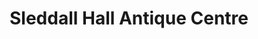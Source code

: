 ---
title: "Sleddall Hall Antique Centre"
url: /kendal/sleddall-hall-antique-centre/
shop: antiques
---